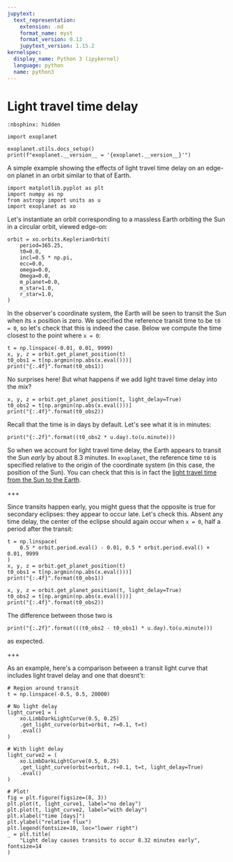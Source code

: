 ```yaml
---
jupytext:
  text_representation:
    extension: .md
    format_name: myst
    format_version: 0.13
    jupytext_version: 1.15.2
kernelspec:
  display_name: Python 3 (ipykernel)
  language: python
  name: python3
---
```


# Light travel time delay

```{code-cell} ipython3
:nbsphinx: hidden

import exoplanet

exoplanet.utils.docs_setup()
print(f"exoplanet.__version__ = '{exoplanet.__version__}'")
```

A simple example showing the effects of light travel time delay on an edge-on planet in an orbit similar to that of Earth.

```{code-cell} ipython3
import matplotlib.pyplot as plt
import numpy as np
from astropy import units as u
import exoplanet as xo
```

Let's instantiate an orbit corresponding to a massless Earth orbiting the Sun in a circular orbit, viewed edge-on:

```{code-cell} ipython3
orbit = xo.orbits.KeplerianOrbit(
    period=365.25,
    t0=0.0,
    incl=0.5 * np.pi,
    ecc=0.0,
    omega=0.0,
    Omega=0.0,
    m_planet=0.0,
    m_star=1.0,
    r_star=1.0,
)
```

In the observer's coordinate system, the Earth will be seen to transit the Sun when its `x` position is zero. We specified the reference transit time to be `t0 = 0`, so let's check that this is indeed the case. Below we compute the time closest to the point where `x = 0`:

```{code-cell} ipython3
t = np.linspace(-0.01, 0.01, 9999)
x, y, z = orbit.get_planet_position(t)
t0_obs1 = t[np.argmin(np.abs(x.eval()))]
print("{:.4f}".format(t0_obs1))
```

No surprises here! But what happens if we add light travel time delay into the mix?

```{code-cell} ipython3
x, y, z = orbit.get_planet_position(t, light_delay=True)
t0_obs2 = t[np.argmin(np.abs(x.eval()))]
print("{:.4f}".format(t0_obs2))
```

Recall that the time is in days by default. Let's see what it is in minutes:

```{code-cell} ipython3
print("{:.2f}".format((t0_obs2 * u.day).to(u.minute)))
```

So when we account for light travel time delay, the Earth appears to transit the Sun *early* by about 8.3 minutes. In `exoplanet`, the reference time `t0` is specified relative to the origin of the coordinate system (in this case, the position of the Sun). You can check that this is in fact the [light travel time from the Sun to the Earth](https://image.gsfc.nasa.gov/poetry/venus/q89.html).

+++

Since transits happen early, you might guess that the opposite is true for secondary eclipses: they appear to occur late. Let's check this. Absent any time delay, the center of the eclipse should again occur when `x = 0`, half a period after the transit:

```{code-cell} ipython3
t = np.linspace(
    0.5 * orbit.period.eval() - 0.01, 0.5 * orbit.period.eval() + 0.01, 9999
)
x, y, z = orbit.get_planet_position(t)
t0_obs1 = t[np.argmin(np.abs(x.eval()))]
print("{:.4f}".format(t0_obs1))
```

```{code-cell} ipython3
x, y, z = orbit.get_planet_position(t, light_delay=True)
t0_obs2 = t[np.argmin(np.abs(x.eval()))]
print("{:.4f}".format(t0_obs2))
```

The difference between those two is

```{code-cell} ipython3
print("{:.2f}".format(((t0_obs2 - t0_obs1) * u.day).to(u.minute)))
```

as expected.

+++

As an example, here's a comparison between a transit light curve that includes light travel delay and one that doesnt't:

```{code-cell} ipython3
# Region around transit
t = np.linspace(-0.5, 0.5, 20000)

# No light delay
light_curve1 = (
    xo.LimbDarkLightCurve(0.5, 0.25)
    .get_light_curve(orbit=orbit, r=0.1, t=t)
    .eval()
)

# With light delay
light_curve2 = (
    xo.LimbDarkLightCurve(0.5, 0.25)
    .get_light_curve(orbit=orbit, r=0.1, t=t, light_delay=True)
    .eval()
)

# Plot!
fig = plt.figure(figsize=(8, 3))
plt.plot(t, light_curve1, label="no delay")
plt.plot(t, light_curve2, label="with delay")
plt.xlabel("time [days]")
plt.ylabel("relative flux")
plt.legend(fontsize=10, loc="lower right")
_ = plt.title(
    "Light delay causes transits to occur 8.32 minutes early", fontsize=14
)
```

```{code-cell} ipython3

```
